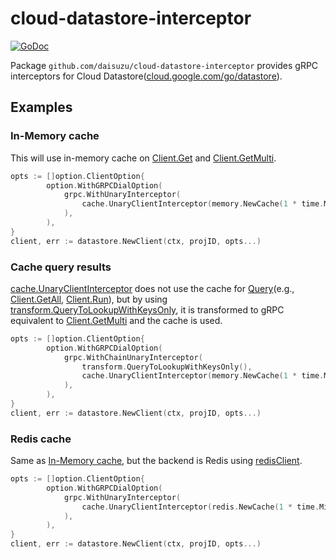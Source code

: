 # cloud-datastore-interceptor

[![GoDoc](https://godoc.org/github.com/daisuzu/cloud-datastore-interceptor?status.svg)](https://godoc.org/github.com/daisuzu/cloud-datastore-interceptor)

Package `github.com/daisuzu/cloud-datastore-interceptor` provides gRPC interceptors for Cloud Datastore([cloud.google.com/go/datastore](https://godoc.org/cloud.google.com/go/datastore)).

## Examples

### In-Memory cache

This will use in-memory cache on [Client.Get](https://godoc.org/cloud.google.com/go/datastore#Client.Get) and [Client.GetMulti](https://godoc.org/cloud.google.com/go/datastore#Client.GetMulti).

```go
opts := []option.ClientOption{
		option.WithGRPCDialOption(
			grpc.WithUnaryInterceptor(
				cache.UnaryClientInterceptor(memory.NewCache(1 * time.Minute)),
			),
		),
}
client, err := datastore.NewClient(ctx, projID, opts...)
```

### Cache query results

[cache.UnaryClientInterceptor](https://godoc.org/github.com/daisuzu/cloud-datastore-interceptor/cache#UnaryClientInterceptor) does not use the cache for [Query](https://godoc.org/cloud.google.com/go/datastore#Query)(e.g., [Client.GetAll](https://godoc.org/cloud.google.com/go/datastore#Client.GetAll), [Client.Run](https://godoc.org/cloud.google.com/go/datastore#Client.Run)), but by using [transform.QueryToLookupWithKeysOnly](https://godoc.org/github.com/daisuzu/cloud-datastore-interceptor/transform#QueryToLookupWithKeysOnly), it is transformed to gRPC equivalent to [Client.GetMulti](https://godoc.org/cloud.google.com/go/datastore#Client.GetMulti) and the cache is used.

```go
opts := []option.ClientOption{
		option.WithGRPCDialOption(
			grpc.WithChainUnaryInterceptor(
				transform.QueryToLookupWithKeysOnly(),
				cache.UnaryClientInterceptor(memory.NewCache(1 * time.Minute)),
			),
		),
}
client, err := datastore.NewClient(ctx, projID, opts...)
```

### Redis cache

Same as [In-Memory cache](#in-memory-cache), but the backend is Redis using [redisClient](https://godoc.org/github.com/go-redis/redis#Client).

```go
opts := []option.ClientOption{
		option.WithGRPCDialOption(
			grpc.WithUnaryInterceptor(
				cache.UnaryClientInterceptor(redis.NewCache(1 * time.Minute, redisClient)),
			),
		),
}
client, err := datastore.NewClient(ctx, projID, opts...)
```
